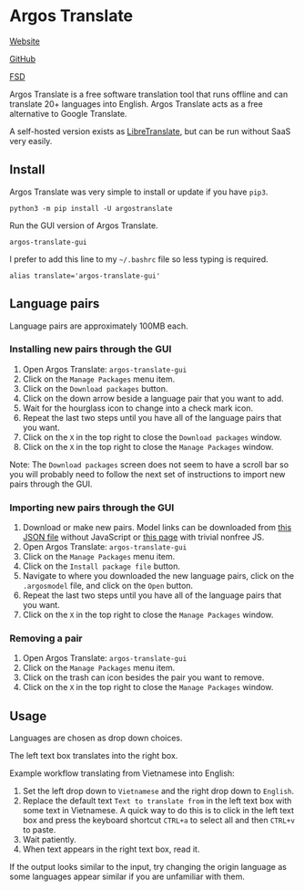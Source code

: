 # Argos Translate

[Website](https://www.argosopentech.com/)

[GitHub](https://github.com/argosopentech/argos-translate)

[FSD](https://directory.fsf.org/wiki/Argos_Translate)

Argos Translate is a free software translation tool that runs offline and can translate 20+ languages into English.  Argos Translate acts as a free alternative to Google Translate.

A self-hosted version exists as [LibreTranslate](https://directory.fsf.org/wiki/LibreTranslate), but can be run without SaaS very easily.

## Install

Argos Translate was very simple to install or update if you have `pip3`.

    python3 -m pip install -U argostranslate

Run the GUI version of Argos Translate.

    argos-translate-gui

I prefer to add this line to my `~/.bashrc` file so less typing is required.

    alias translate='argos-translate-gui'

## Language pairs

Language pairs are approximately 100MB each.

### Installing new pairs through the GUI

1. Open Argos Translate: `argos-translate-gui`
1. Click on the `Manage Packages` menu item.
1. Click on the `Download packages` button.
1. Click on the down arrow beside a language pair that you want to add.
1. Wait for the hourglass icon to change into a check mark icon.
1. Repeat the last two steps until you have all of the language pairs that you want.
1. Click on the `X` in the top right to close the `Download packages` window.
1. Click on the `X` in the top right to close the `Manage Packages` window.

Note: The `Download packages` screen does not seem to have a scroll bar so you will probably need to follow the next set of instructions to import new pairs through the GUI.

### Importing new pairs through the GUI

1. Download or make new pairs.  Model links can be downloaded from [this JSON file](https://raw.githubusercontent.com/argosopentech/argospm-index/main/index.json) without JavaScript or [this page](https://www.argosopentech.com/argospm/index/) with trivial nonfree JS.
1. Open Argos Translate: `argos-translate-gui`
1. Click on the `Manage Packages` menu item.
1. Click on the `Install package file` button.
1. Navigate to where you downloaded the new language pairs, click on the `.argosmodel` file, and click on the `Open` button.
1. Repeat the last two steps until you have all of the language pairs that you want.
1. Click on the `X` in the top right to close the `Manage Packages` window.

### Removing a pair

1. Open Argos Translate: `argos-translate-gui`
1. Click on the `Manage Packages` menu item.
1. Click on the trash can icon besides the pair you want to remove.
1. Click on the `X` in the top right to close the `Manage Packages` window.

## Usage

Languages are chosen as drop down choices.

The left text box translates into the right box.

Example workflow translating from Vietnamese into English:

1. Set the left drop down to `Vietnamese` and the right drop down to `English`.
1. Replace the default text `Text to translate from` in the left text box with some text in Vietnamese.  A quick way to do this is to click in the left text box and press the keyboard shortcut `CTRL+a` to select all and then `CTRL+v` to paste.
1. Wait patiently.
1. When text appears in the right text box, read it.

If the output looks similar to the input, try changing the origin language as some languages appear similar if you are unfamiliar with them.
